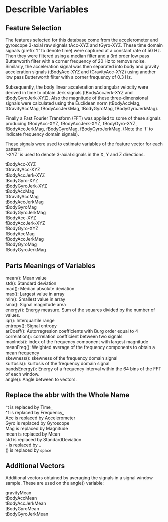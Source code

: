 # Describle Variables
## Feature Selection
The features selected for this database come from the accelerometer and gyroscope 3-axial raw signals tAcc-XYZ and tGyro-XYZ. These time domain signals (prefix 't' to denote time) were captured at a constant rate of 50 Hz. Then they were filtered using a median filter and a 3rd order low pass Butterworth filter with a corner frequency of 20 Hz to remove noise. Similarly, the acceleration signal was then separated into body and gravity acceleration signals (tBodyAcc-XYZ and tGravityAcc-XYZ) using another low pass Butterworth filter with a corner frequency of 0.3 Hz. 

Subsequently, the body linear acceleration and angular velocity were derived in time to obtain Jerk signals (tBodyAccJerk-XYZ and tBodyGyroJerk-XYZ). Also the magnitude of these three-dimensional signals were calculated using the Euclidean norm (tBodyAccMag, tGravityAccMag, tBodyAccJerkMag, tBodyGyroMag, tBodyGyroJerkMag). 

Finally a Fast Fourier Transform (FFT) was applied to some of these signals producing fBodyAcc-XYZ, fBodyAccJerk-XYZ, fBodyGyro-XYZ, fBodyAccJerkMag, fBodyGyroMag, fBodyGyroJerkMag. (Note the 'f' to indicate frequency domain signals). 

These signals were used to estimate variables of the feature vector for each pattern:  
'-XYZ' is used to denote 3-axial signals in the X, Y and Z directions.

tBodyAcc-XYZ<br>
tGravityAcc-XYZ<br>
tBodyAccJerk-XYZ<br>
tBodyGyro-XYZ<br>
tBodyGyroJerk-XYZ<br>
tBodyAccMag<br>
tGravityAccMag<br>
tBodyAccJerkMag<br>
tBodyGyroMag<br>
tBodyGyroJerkMag<br>
fBodyAcc-XYZ<br>
fBodyAccJerk-XYZ<br>
fBodyGyro-XYZ<br>
fBodyAccMag<br>
fBodyAccJerkMag<br>
fBodyGyroMag<br>
fBodyGyroJerkMag<br>

## Parts Meanings of Variables
mean(): Mean value<br>
std(): Standard deviation<br>
mad(): Median absolute deviation<br> 
max(): Largest value in array<br>
min(): Smallest value in array<br>
sma(): Signal magnitude area<br>
energy(): Energy measure. Sum of the squares divided by the number of values. <br>
iqr(): Interquartile range<br>
entropy(): Signal entropy<br>
arCoeff(): Autorregresion coefficients with Burg order equal to 4<br>
correlation(): correlation coefficient between two signals<br>
maxInds(): index of the frequency component with largest magnitude<br>
meanFreq(): Weighted average of the frequency components to obtain a mean frequency<br>
skewness(): skewness of the frequency domain signal<br> 
kurtosis(): kurtosis of the frequency domain signal<br> 
bandsEnergy(): Energy of a frequency interval within the 64 bins of the FFT of each window.<br>
angle(): Angle between to vectors.<br>

## Replace the abbr with the Whole Name
^t is replaced by Time_<br>
^f is replaced by Frequency_<br>
Acc is replaced by Accelerometer<br>
Gyro is replaced by Gyroscope<br>
Mag is replaced by Magnitude<br>
mean is replaced by Mean<br>
std is replaced by StandardDeviation<br>
\- is replaced by _<br>
() is replaced by `space`<br>

## Additional Vectors
Additional vectors obtained by averaging the signals in a signal window sample. These are used on the angle() variable:

gravityMean<br>
tBodyAccMean<br>
tBodyAccJerkMean<br>
tBodyGyroMean<br>
tBodyGyroJerkMean<br>
